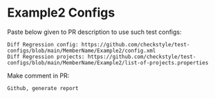 # Example2 Configs
Paste below given to PR description to use such test configs:
```
Diff Regression config: https://github.com/checkstyle/test-configs/blob/main/MemberName/Example2/config.xml
Diff Regression projects: https://github.com/checkstyle/test-configs/blob/main/MemberName/Example2/list-of-projects.properties
```
Make comment in PR:
```
Github, generate report
```
